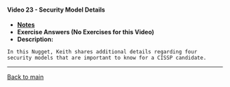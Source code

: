 #### Video 23 - Security Model Details

- **[Notes](notes.md)**
- **Exercise Answers (No Exercises for this Video)**
- **Description:**

```
In this Nugget, Keith shares additional details regarding four
security models that are important to know for a CISSP candidate.
```

---
 
[Back to main](https://github.com/rot0xd/CBTNuggets/blob/master/CISSP/README.md)

